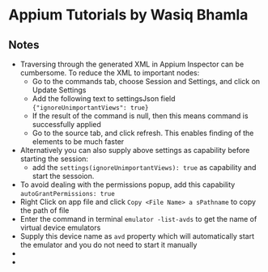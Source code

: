 # Appium Tutorials by Wasiq Bhamla


## Notes

* Traversing through the generated XML in Appium Inspector can be cumbersome. To reduce the XML to important nodes:
  * Go to the commands tab, choose Session and Settings, and click on Update Settings
  * Add the following text to settingsJson field `{"ignoreUnimportantViews": true}`
  * If the result of the command is null, then this means command is successfully applied
  * Go to the source tab, and click refresh. This enables finding of the elements to be much faster
* Alternatively you can also supply above settings as capability before starting the session:
  * add the `settings(ignoreUnimportantViews): true` as capability and start the sessoion.
* To avoid dealing with the permissions popup, add this capability `autoGrantPermissions: true`
* Right Click on app file and click `Copy <File Name> a sPathname` to copy the path of file
* Enter the command in terminal `emulator -list-avds` to get the name of virtual device emulators
* Supply this device name as `avd` property which will automatically start the emulator and you do not need to start it manually
* 
* 